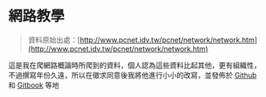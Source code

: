 # 網路教學

> 資料原始出處：[http://www.pcnet.idv.tw/pcnet/network/network.htm](http://www.pcnet.idv.tw/pcnet/network/network.htm)

這是我在爬網路概論時所爬到的資料，個人認為這些資料比起其他，更有組織性，不過撰寫年份久遠，所以在徵求同意後我將他進行小小的改寫，並發佈於 [Github](https://github.com/MrNegativeTW/Internet-Basics) 和 [Gitbook](https://mtwstudio.gitbook.io/internet-intro/) 等地

